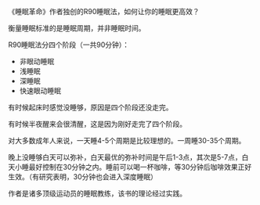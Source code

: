 《睡眠革命》作者独创的R90睡眠法，如何让你的睡眠更高效？

衡量睡眠标准的是睡眠周期，并非睡眠时间。

R90睡眠法分四个阶段（一共90分钟）：
- 非眼动睡眠
- 浅睡眠
- 深睡眠
- 快速眼动睡眠

有时候起床时感觉没睡够，原因是四个阶段还没走完。

有时候半夜醒来会很清醒，这是因为刚好走完了四个阶段。

对大多数成年人来说，一天睡4-5个周期是比较理想的。一周睡30-35个周期。

晚上没睡够白天可以弥补，白天最优的弥补时间是午后1-3点，其次是5-7点，白天小睡最好控制在30分钟之内。睡前可以喝一杯咖啡，等30分钟后咖啡效果正好生效。（有研究表明，30分钟也会进入深度睡眠）

作者是诸多顶级运动员的睡眠教练，该书的理论经过实践。